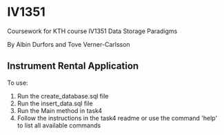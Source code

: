 # IV1351
Coursework for KTH course IV1351 Data Storage Paradigms

By Albin Durfors and Tove Verner-Carlsson

## Instrument Rental Application
To use:
1. Run the create_database.sql file
2. Run the insert_data.sql file
3. Run the Main method in task4
4. Follow the instructions in the task4 readme or use the command 'help' to list all available commands
